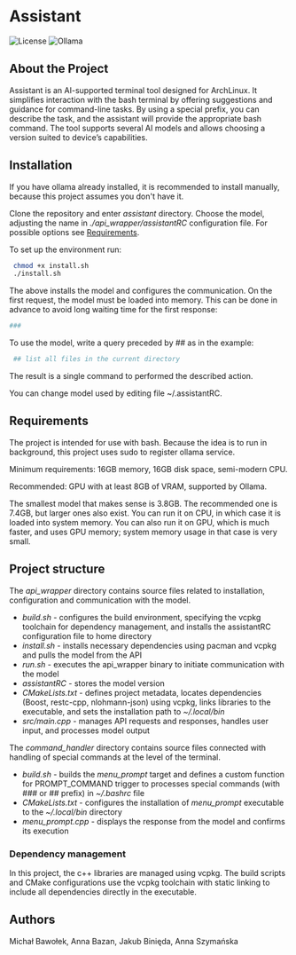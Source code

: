 # Assistant

<!--
![ArchLinux](https://img.shields.io/badge/Arch%20Linux-1793D1?logo=arch-linux&logoColor=fff&style=flat-square)
-->
![License](https://img.shields.io/badge/license-MIT-green)
![Ollama](https://img.shields.io/badge/Ollama-AI%20Assistant-blue?logo=ollama&logoColor=white&style=flat)

## About the Project
Assistant is an AI-supported terminal tool designed for ArchLinux. It simplifies interaction with the bash terminal by offering suggestions and guidance for command-line tasks. By using a special prefix, you can describe the task, and the assistant will provide the appropriate bash command. The tool supports several AI models and allows choosing a version suited to device’s capabilities.

## Installation
If you have ollama already installed, it is recommended to install manually, because this project assumes you don't have it.

Clone the repository and enter *assistant* directory. Choose the model, adjusting the name in *./api_wrapper/assistantRC* configuration file. For possible options see [Requirements](#requirements).

To set up the environment run:
   ```bash
    chmod +x install.sh
    ./install.sh
   ```
The above installs the model and configures the communication. On the first request, the model must be loaded into memory. This can be done in advance to avoid long waiting time for the first response:
   ```bash
   ###
   ```
To use the model, write a query preceded by ## as in the example:
   ```bash
    ## list all files in the current directory
   ```
The result is a single command to performed the described action.

You can change model used by editing file ~/.assistantRC.

## <a id="requirements"></a>Requirements
The project is intended for use with bash. Because the idea is to run in background, this project uses sudo to register ollama service.

Minimum requirements:
16GB memory, 16GB disk space, semi-modern CPU.

Recommended:
GPU with at least 8GB of VRAM, supported by Ollama.

The smallest model that makes sense is 3.8GB. The recommended one is 7.4GB, but larger ones also exist. You can run it on CPU, in which case it is loaded into system memory. You can also run it on GPU, which is much faster, and uses GPU memory; system memory usage in that case is very small.

## Project structure
The *api_wrapper* directory contains source files related to installation, configuration and communication with the model.
- *build.sh* - configures the build environment, specifying the vcpkg toolchain for dependency management, and installs the assistantRC configuration file to home directory
- *install.sh* - installs necessary dependencies using pacman and vcpkg and pulls the model from the API
- *run.sh* - executes the api_wrapper binary to initiate communication with the model
- *assistantRC* - stores the model version
- *CMakeLists.txt* - defines project metadata, locates dependencies (Boost, restc-cpp, nlohmann-json) using vcpkg, links libraries to the executable, and sets the installation path to *~/.local/bin*
- *src/main.cpp* - manages API requests and responses, handles user input, and processes model output

The *command_handler* directory contains source files connected with handling of special commands at the level of the terminal.
- *build.sh* - builds the *menu_prompt* target and defines a custom function for PROMPT_COMMAND trigger to processes special commands (with ### or ## prefix) in *~/.bashrc* file
- *CMakeLists.txt* - configures the installation of *menu_prompt* executable to the *~/.local/bin* directory
- *menu_prompt.cpp* - displays the response from the model and confirms its execution

### Dependency management
In this project, the c++ libraries are managed using vcpkg. The build scripts and CMake configurations use the vcpkg toolchain with static linking to include all dependencies directly in the executable.

## Authors
Michał Bawołek, Anna Bazan, Jakub Binięda, Anna Szymańska

